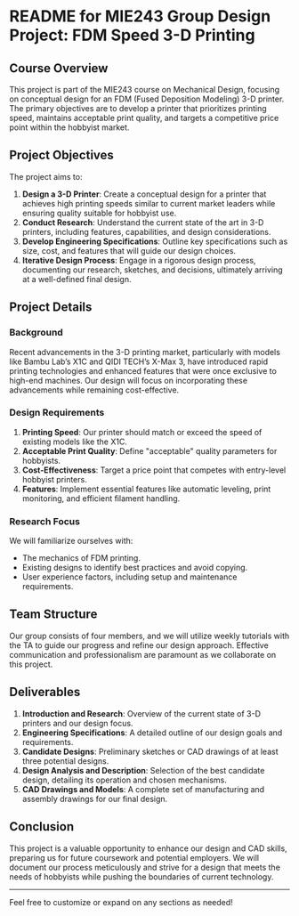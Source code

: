 # README for MIE243 Group Design Project: FDM Speed 3-D Printing

## Course Overview

This project is part of the MIE243 course on Mechanical Design, focusing on conceptual design for an FDM (Fused Deposition Modeling) 3-D printer. The primary objectives are to develop a printer that prioritizes printing speed, maintains acceptable print quality, and targets a competitive price point within the hobbyist market.

## Project Objectives

The project aims to:
1. **Design a 3-D Printer**: Create a conceptual design for a printer that achieves high printing speeds similar to current market leaders while ensuring quality suitable for hobbyist use.
2. **Conduct Research**: Understand the current state of the art in 3-D printers, including features, capabilities, and design considerations.
3. **Develop Engineering Specifications**: Outline key specifications such as size, cost, and features that will guide our design choices.
4. **Iterative Design Process**: Engage in a rigorous design process, documenting our research, sketches, and decisions, ultimately arriving at a well-defined final design.

## Project Details

### Background

Recent advancements in the 3-D printing market, particularly with models like Bambu Lab’s X1C and QIDI TECH’s X-Max 3, have introduced rapid printing technologies and enhanced features that were once exclusive to high-end machines. Our design will focus on incorporating these advancements while remaining cost-effective.

### Design Requirements

1. **Printing Speed**: Our printer should match or exceed the speed of existing models like the X1C.
2. **Acceptable Print Quality**: Define "acceptable" quality parameters for hobbyists.
3. **Cost-Effectiveness**: Target a price point that competes with entry-level hobbyist printers.
4. **Features**: Implement essential features like automatic leveling, print monitoring, and efficient filament handling.

### Research Focus

We will familiarize ourselves with:
- The mechanics of FDM printing.
- Existing designs to identify best practices and avoid copying.
- User experience factors, including setup and maintenance requirements.

## Team Structure

Our group consists of four members, and we will utilize weekly tutorials with the TA to guide our progress and refine our design approach. Effective communication and professionalism are paramount as we collaborate on this project.

## Deliverables

1. **Introduction and Research**: Overview of the current state of 3-D printers and our design focus.
2. **Engineering Specifications**: A detailed outline of our design goals and requirements.
3. **Candidate Designs**: Preliminary sketches or CAD drawings of at least three potential designs.
4. **Design Analysis and Description**: Selection of the best candidate design, detailing its operation and chosen mechanisms.
5. **CAD Drawings and Models**: A complete set of manufacturing and assembly drawings for our final design.

## Conclusion

This project is a valuable opportunity to enhance our design and CAD skills, preparing us for future coursework and potential employers. We will document our process meticulously and strive for a design that meets the needs of hobbyists while pushing the boundaries of current technology.

--- 

Feel free to customize or expand on any sections as needed!
